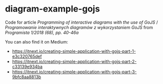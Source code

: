 # diagram-example-gojs

Code for article *Programming of interactive diagrams with the use of GoJS* / *Programowanie interaktywnych diagramów z wykorzystaniem GoJS* from *Programista 1/2018 (68), pp. 40-46a*

You can also find it on Medium:
* https://itnext.io/creating-simple-application-with-gojs-part-1-e3c320765def
* https://itnext.io/creating-simple-application-with-gojs-part-2-c33139e934ba
* https://itnext.io/creating-simple-application-with-gojs-part-3-9bfc8aa8813b
